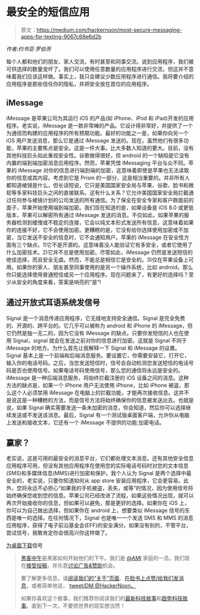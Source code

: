 # 最安全的短信应用

> 原文：<https://medium.com/hackernoon/most-secure-messaging-apps-for-texting-9067c68e6d2b>

*作者:约书亚·罗伯茨*

每个人都和他们的朋友、家人交流，有时甚至和同事交流。说到应用程序，我们被可供选择的数量宠坏了。我们可以使用任意数量的应用程序进行交流，但这并不意味着我们应该这样做。事实上，我只会建议少数应用程序进行通信。我将要介绍的应用程序是那些信任你的隐私，并把安全放在首位的应用程序。

## iMessage

iMessage 是苹果公司为其运行 iOS 的产品(如 iPhone、iPod 和 iPad)开发的应用程序。老实说，iMessage 是一款非常棒的产品。它设计得非常好，并提供了一个为通信而构建的应用程序的所有预期功能。最好的功能之一是，如果你向另一个 iOS 用户发送消息，那么它是通过 iMessage 发送的。现在，虽然他们有很多功能，苹果的主要焦点是安全。这是一件大事。比大多数人知道的要大。目前，没有其他科技巨头如此重视安全性。谷歌做得很好，但 android 的一个缺陷是它没有内置的端到端加密消息应用程序。然而，苹果凭借 iMessaging 平台与众不同。苹果的 iMessage 对你的信息进行端到端的加密，这意味着即使是苹果也无法读取你的信息或其内容。考虑到它是 Prism 的一部分，这是相当重要的。并非所有人都知道棱镜是什么，但长话短说，它只是美国国家安全局与苹果、谷歌、脸书和微软等多家科技巨头之间的直接联系。这有什么关系？它允许美国国家安全局拦截通过任何参与棱镜计划的公司发送的所有通信。为了保全在安全专家和客户群面前的面子，苹果开始使用端到端加密。我们现在知道的是，如果设备是 iOS 8.0 或更低版本，苹果可以解密所有通过 iMessage 发送的消息。不仅如此，如果苹果的服务器检测到缓慢或不稳定的连接，它会以纯文本形式发送所有信息，这意味着如果你的连接不好，它不会使用加密。更糟糕的是，它没有给你选择使用加密或不加密，当它发送不安全的信息时，它不会通知用户。苹果的 iMessage 在安全性方面有三个缺点。1)它不是开源的。这意味着没人能验证它有多安全，或者它使用了什么加密技术。2)它并不总是使用加密。尽管如此，iMessage 仍然是发送短信的绝佳选择，而且安全无虞。然而，不能总是相信它是安全的。3)仅在苹果设备上可用。如果你的家人、朋友甚至同事使用的是另一个操作系统，比如 android，那么你只能选择使用普通短信或另一个应用程序。现在问题来了，有更好的选择吗？至少从安全的角度来看，答案是响亮的“是”!

## 通过开放式耳语系统发信号

Signal 是一个消息传递应用程序，它无缝地支持安全通信。Signal 是完全免费的、开源的、跨平台的。它几乎可以被称为 android 和 iPhone 的 iMessage，但它仍然是独一无二的，因为它没有 iMessage 的缺点。只要你发短信的人也在使用 Signal，signal 就会在发送之前对你的信息进行加密。这就是 Signal 不同于 iMessage 的地方。为什么首先让我解释一下 Signal 和 iMessage 的设置。Signal 基本上是一个前端和后端消息服务。要设置它，你需要安装它，打开它，输入你的电话号码。之后，当您发送短信时，信号会自动检测您发送短信的电话号码是否也使用信号。如果电话号码使用信号，那么您的通信将永远是安全的。iMessage 是一种后端消息服务，将始终拦截注册的 iOS 设备之间的消息。这种方法的缺点是，如果一个 iPhone 用户无法使用 iPhone，比如 iPhone 被盗，那么这个人必须禁用 iMessage 在电脑上的拦截功能，才能再次接收信息。这并不是说这是一种糟糕的方法，而是信号方法将始终确保你的信息被发送出去。也就是说，如果 Signal 确实需要发送一条未加密的消息，你会知道，然后你可以选择继续发送或不发送该消息。最后，Signal 有一个测试版桌面客户端，允许你从电脑上发送和接收文本，它还有一个 iMessage 不提供的功能:加密电话。

## 赢家？

老实说，这是可用的最安全的消息平台，它们都处理文本消息。还有其他安全信息应用程序可用，但没有其他应用程序在使用您的实际电话号码时对您的文本信息(SMS)和多媒体信息(MMS)进行加密和保护。我个人认为 Signal 是两个选择中最安全的，老实说，只要你知道如何从 app store 安装应用程序，它会更容易。此外，您将永远不必担心“如果我的手机被盗，丢失，或等”的情况，因为使用信号将始终确保您收到您的信息。苹果公司已经改进了流程，如果这些情况出现，就可以再次开始接收你的信息，但如果可以避免，那是更好的选择。如果你在 iOS 上，你可以为自己做出选择，但如果你在 android 上，想要类似 iMessage 信号的东西是唯一的选择。在任何情况下，Signal 也是唯一一个发送 SMS 和 MMS 的消息应用程序，获得了电子前沿基金会(EFF)的安全满分。如果没有别的，不管平台，尝试信号，我敢肯定你会很高兴你这样做了。

[为桌面下载](http://l.aunch.us/9nYpe)信号

> [黑客中午](http://bit.ly/Hackernoon)是黑客如何开始他们的下午。我们是 [@AMI](http://bit.ly/atAMIatAMI) 家庭的一员。我们现在[接受投稿](http://bit.ly/hackernoonsubmission)，并乐意[讨论广告&赞助](mailto:partners@amipublications.com)机会。
> 
> 要了解更多信息，请[阅读我们的“关于”页面](https://goo.gl/4ofytp)、[在脸书上点赞/给我们发消息](http://bit.ly/HackernoonFB)，或者简单地说， [tweet/DM @HackerNoon。](https://goo.gl/k7XYbx)
> 
> 如果你喜欢这个故事，我们推荐你阅读我们的[最新科技故事](http://bit.ly/hackernoonlatestt)和[趋势科技故事](https://hackernoon.com/trending)。直到下一次，不要把世界的现实想当然！